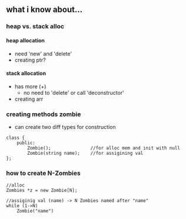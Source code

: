 ## what i know about...

### heap vs. stack alloc

#### heap allocation
- need 'new' and 'delete'
- creating ptr?

#### stack allocation
- has more (+)
	- no need to 'delete' or call 'deconstructor'
- creating arr


### creating methods zombie

- can create two diff types for construction
```
class {
	public:
		Zombie();				//for alloc mem and init with null
		Zombie(string name);	//for assigining val 
};
```

### how to create N-Zombies
```
//alloc
Zombies *z = new Zombie[N];

//assiginig val (name) -> N Zombies named after "name"
while (1->N)
	Zombie("name")

```